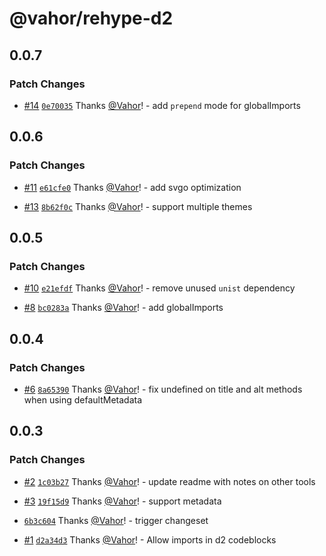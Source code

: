 # @vahor/rehype-d2

## 0.0.7

### Patch Changes

- [#14](https://github.com/Vahor/rehype-d2/pull/14) [`0e70035`](https://github.com/Vahor/rehype-d2/commit/0e700354bea8faf752f3be483eb4b9ac41aa6276) Thanks [@Vahor](https://github.com/Vahor)! - add `prepend` mode for globalImports

## 0.0.6

### Patch Changes

- [#11](https://github.com/Vahor/rehype-d2/pull/11) [`e61cfe0`](https://github.com/Vahor/rehype-d2/commit/e61cfe03b0748c77e32fd86dcfe211919d04a1eb) Thanks [@Vahor](https://github.com/Vahor)! - add svgo optimization

- [#13](https://github.com/Vahor/rehype-d2/pull/13) [`8b62f0c`](https://github.com/Vahor/rehype-d2/commit/8b62f0c6ba51207e2e463274fa1f91672bab3934) Thanks [@Vahor](https://github.com/Vahor)! - support multiple themes

## 0.0.5

### Patch Changes

- [#10](https://github.com/Vahor/rehype-d2/pull/10) [`e21efdf`](https://github.com/Vahor/rehype-d2/commit/e21efdfe42be946abb3c0e77775e6ec88c8b4a4e) Thanks [@Vahor](https://github.com/Vahor)! - remove unused `unist` dependency

- [#8](https://github.com/Vahor/rehype-d2/pull/8) [`bc0283a`](https://github.com/Vahor/rehype-d2/commit/bc0283aaaf9f1d6c8ac0994f176e1a7ccaa9f091) Thanks [@Vahor](https://github.com/Vahor)! - add globalImports

## 0.0.4

### Patch Changes

- [#6](https://github.com/Vahor/rehype-d2/pull/6) [`8a65390`](https://github.com/Vahor/rehype-d2/commit/8a65390ed07f917da86b249e7f1d2b2d5e946345) Thanks [@Vahor](https://github.com/Vahor)! - fix undefined on title and alt methods when using defaultMetadata

## 0.0.3

### Patch Changes

- [#2](https://github.com/Vahor/rehype-d2/pull/2) [`1c03b27`](https://github.com/Vahor/rehype-d2/commit/1c03b274690aa4be8edf01b9be3ee545b0493034) Thanks [@Vahor](https://github.com/Vahor)! - update readme with notes on other tools

- [#3](https://github.com/Vahor/rehype-d2/pull/3) [`19f15d9`](https://github.com/Vahor/rehype-d2/commit/19f15d92ab71448b1028cec6cc3836ae0e6945a3) Thanks [@Vahor](https://github.com/Vahor)! - support metadata

- [`6b3c604`](https://github.com/Vahor/rehype-d2/commit/6b3c60477642273f1a997c5aca3f8fda08c31c20) Thanks [@Vahor](https://github.com/Vahor)! - trigger changeset

- [#1](https://github.com/Vahor/rehype-d2/pull/1) [`d2a34d3`](https://github.com/Vahor/rehype-d2/commit/d2a34d300ae0fd3a0e49c40189a61d353a40ded3) Thanks [@Vahor](https://github.com/Vahor)! - Allow imports in d2 codeblocks
